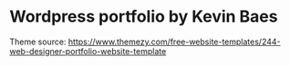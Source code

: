 # Wordpress portfolio by Kevin Baes

Theme source: https://www.themezy.com/free-website-templates/244-web-designer-portfolio-website-template

